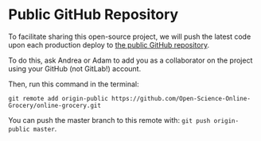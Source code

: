 # Public GitHub Repository

To facilitate sharing this open-source project, we will push the latest code
upon each production deploy to [the public GitHub repository](https://github.com/Open-Science-Online-Grocery/online-grocery).

To do this, ask Andrea or Adam to add you as a collaborator on the project using
your GitHub (not GitLab!) account.

Then, run this command in the terminal:

```
git remote add origin-public https://github.com/Open-Science-Online-Grocery/online-grocery.git
```

You can push the master branch to this remote with: `git push origin-public master`.
